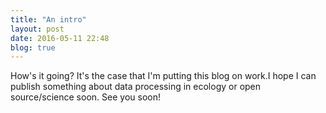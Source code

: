 ```yaml
---
title: "An intro"
layout: post
date: 2016-05-11 22:48
blog: true
---
```



How's it going? It's the case that I'm putting this blog on work.I hope I can publish something about data processing in ecology or open source/science soon. See you soon!

